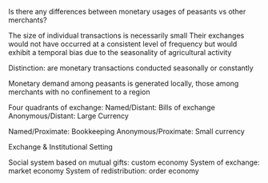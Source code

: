 Is there any differences between monetary usages of peasants vs other merchants?

The size of individual transactions is necessarily small 
Their exchanges would not have occurred at a consistent level of frequency but would exhibit a temporal bias due to the seasonality of agricultural activity 

Distinction: are monetary transactions conducted seasonally or constantly 

Monetary demand among peasants is generated locally, those among merchants with no confinement to a region

Four quadrants of exchange:
Named/Distant: Bills of exchange
Anonymous/Distant: Large Currency 

Named/Proximate: Bookkeeping 
Anonymous/Proximate: Small currency 

Exchange & Institutional Setting

Social system based on mutual gifts: custom economy 
System of exchange:                          market economy 
System of redistribution:                      order economy 
